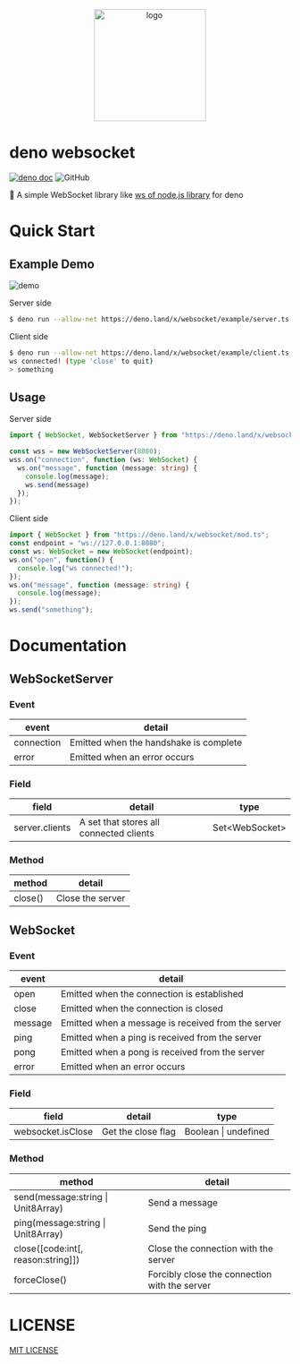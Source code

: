 <div align="center">
  <img src="https://raw.githubusercontent.com/ryo-ma/deno-websocket/master/.assets/logo.png" width="200" alt="logo"/>
</div>

# deno websocket

[![deno doc](https://img.shields.io/badge/deno-doc-informational?logo=deno)](https://doc.deno.land/https/deno.land/x/denon/mod.ts)
![GitHub](https://img.shields.io/github/license/ryo-ma/deno-websocket)

🦕 A simple WebSocket library like [ws of node.js library](https://github.com/websockets/ws) for deno

# Quick Start

## Example Demo

![demo](https://user-images.githubusercontent.com/6661165/84665958-6df6d880-af5b-11ea-91b8-24c5122ddf9a.gif)

Server side

```bash
$ deno run --allow-net https://deno.land/x/websocket/example/server.ts 
```

Client side

```bash
$ deno run --allow-net https://deno.land/x/websocket/example/client.ts 
ws connected! (type 'close' to quit)
> something
```

## Usage

Server side

```typescript
import { WebSocket, WebSocketServer } from "https://deno.land/x/websocket/mod.ts";

const wss = new WebSocketServer(8080);
wss.on("connection", function (ws: WebSocket) {
  ws.on("message", function (message: string) {
    console.log(message);
    ws.send(message)
  });
});

```

Client side

```typescript
import { WebSocket } from "https://deno.land/x/websocket/mod.ts";
const endpoint = "ws://127.0.0.1:8080";
const ws: WebSocket = new WebSocket(endpoint);
ws.on("open", function() {
  console.log("ws connected!");
});
ws.on("message", function (message: string) {
  console.log(message);
});
ws.send("something");
```

# Documentation

## WebSocketServer

### Event

| event | detail|
| --- | --- |
| connection | Emitted when the handshake is complete |
| error | Emitted when an error occurs |

### Field

| field | detail | type |
| --- | --- | --- |
| server.clients | A set that stores all connected clients | Set\<WebSocket\> |

### Method

| method | detail |
| --- | --- |
| close() | Close the server |

## WebSocket

### Event

| event | detail|
| --- | --- |
| open | Emitted when the connection is established |
| close | Emitted when the connection is closed |
| message | Emitted when a message is received from the server |
| ping | Emitted when a ping is received from the server |
| pong | Emitted when a pong is received from the server |
| error | Emitted when an error occurs |

### Field

| field | detail | type |
| --- | --- | --- |
| websocket.isClose | Get the close flag | Boolean \| undefined |

### Method

| method | detail |
| --- | --- |
| send(message:string \| Unit8Array) | Send a message |
| ping(message:string \| Unit8Array) | Send the ping |
| close([code:int[, reason:string]]) | Close the connection with the server |
| forceClose() | Forcibly close the connection with the server |


# LICENSE
[MIT LICENSE](./LICENSE)
